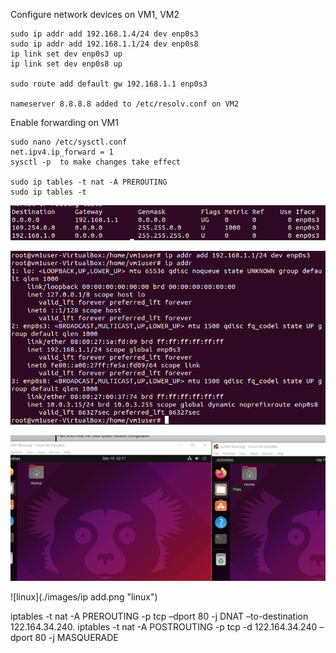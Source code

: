 Configure network devices on VM1, VM2
```
sudo ip addr add 192.168.1.4/24 dev enp0s3
sudo ip addr add 192.168.1.1/24 dev enp0s8
ip link set dev enp0s3 up
ip link set dev enp0s8 up

sudo route add default gw 192.168.1.1 enp0s3

nameserver 8.8.8.8 added to /etc/resolv.conf on VM2
```
Enable forwarding on VM1
```
sudo nano /etc/sysctl.conf 
net.ipv4.ip_forward = 1
sysctl -p  to make changes take effect

sudo ip tables -t nat -A PREROUTING
sudo ip tables -t 

```
![linux](./images/1.png "linux")
 
![linux](./images/2.png "linux")
  
![linux](./images/vm.png "linux")

![linux](./images/ip add.png "linux")


 
 iptables -t nat -A PREROUTING -p tcp –dport 80 -j DNAT –to-destination 122.164.34.240. 
 iptables -t nat -A POSTROUTING -p tcp -d 122.164.34.240 –dport 80 -j MASQUERADE
